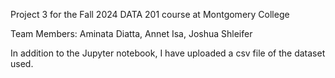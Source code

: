 Project 3 for the Fall 2024 DATA 201 course at Montgomery College

Team Members: Aminata Diatta, Annet Isa, Joshua Shleifer

In addition to the Jupyter notebook, I have uploaded a csv file of the dataset used.